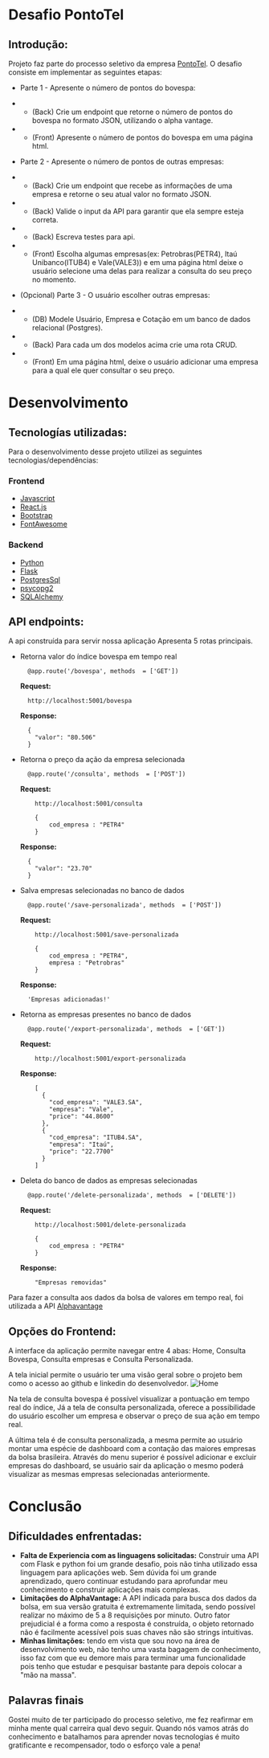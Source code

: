 # Desafio PontoTel

## Introdução:

Projeto faz parte do processo seletivo da empresa [PontoTel](https://www.pontotel.com.br/). O desafio consiste em implementar as seguintes etapas:

- Parte 1 - Apresente o número de pontos do bovespa:

- - (Back) Crie um endpoint que retorne o número de pontos do bovespa no formato JSON, utilizando o alpha vantage.
- - (Front) Apresente o número de pontos do bovespa em uma página html.

- Parte 2 - Apresente o número de pontos de outras empresas:

- - (Back) Crie um endpoint que recebe as informações de uma empresa e retorne o seu atual valor no formato JSON.
- - (Back) Valide o input da API para garantir que ela sempre esteja correta.
- - (Back) Escreva testes para api.
- - (Front) Escolha algumas empresas(ex: Petrobras(PETR4), Itaú Unibanco(ITUB4) e Vale(VALE3)) e em uma página html deixe o usuário selecione uma delas para realizar a consulta do seu preço no momento.

- (Opcional) Parte 3 - O usuário escolher outras empresas:

- - (DB) Modele Usuário, Empresa e Cotação em um banco de dados relacional (Postgres).

- - (Back) Para cada um dos modelos acima crie uma rota CRUD.

- - (Front) Em uma página html, deixe o usuário adicionar uma empresa para a qual ele quer consultar o seu preço.

# Desenvolvimento

## Tecnologías utilizadas:

Para o desenvolvimento desse projeto utilizei as seguintes tecnologias/dependências:

### Frontend

- [Javascript](https://www.ecma-international.org/ecma-262/10.0/index.html#Title)
- [React.js](https://pt-br.reactjs.org/)
- [Bootstrap](https://getbootstrap.com/)
- [FontAwesome](https://fontawesome.com/)

### Backend

- [Python](https://www.python.org/)
- [Flask](https://flask.palletsprojects.com/en/1.1.x/)
- [PostgresSql](https://www.postgresql.org/)
- [psycopg2](https://www.psycopg.org/docs/)
- [SQLAlchemy](https://www.sqlalchemy.org/)

## API endpoints:

A api construída para servir nossa aplicação Apresenta 5 rotas principais.

- Retorna valor do índice bovespa em tempo real

        @app.route('/bovespa', methods  = ['GET'])

  **Request:**


        http://localhost:5001/bovespa


    **Response:**


    	{
    	  "valor": "80.506"
    	}

- Retorna o preço da ação da empresa selecionada

        @app.route('/consulta', methods  = ['POST'])

  **Request:**


    	  http://localhost:5001/consulta

    	  {
    		  cod_empresa : "PETR4"
    	  }




    **Response:**


    	{
    	  "valor": "23.70"
    	}

- Salva empresas selecionadas no banco de dados

        @app.route('/save-personalizada', methods  = ['POST'])

  **Request:**


    	  http://localhost:5001/save-personalizada

    	  {
    		  cod_empresa : "PETR4",
    		  empresa : "Petrobras"
    	  }




    **Response:**

    	'Empresas adicionadas!'

- Retorna as empresas presentes no banco de dados

      	@app.route('/export-personalizada', methods  = ['GET'])

  **Request:**


    	  http://localhost:5001/export-personalizada

    **Response:**

    	  [
    	    {
    	      "cod_empresa": "VALE3.SA",
    	      "empresa": "Vale",
    	      "price": "44.8600"
    	    },
    	    {
    	      "cod_empresa": "ITUB4.SA",
    	      "empresa": "Itaú",
    	      "price": "22.7700"
    	    }
    	  ]

- Deleta do banco de dados as empresas selecionadas

      	@app.route('/delete-personalizada', methods  = ['DELETE'])


    **Request:**


    	  http://localhost:5001/delete-personalizada

    	  {
    		  cod_empresa : "PETR4"
    	  }
    **Response:**

    	  "Empresas removidas"

Para fazer a consulta aos dados da bolsa de valores em tempo real, foi utilizada a API [Alphavantage](https://www.alphavantage.co/documentation/)

## Opções do Frontend:

A interface da aplicação permite navegar entre 4 abas: Home, Consulta Bovespa, Consulta empresas e Consulta Personalizada.

A tela inicial permite o usuário ter uma visão geral sobre o projeto bem como o acesso ao github e linkedin do desenvolvedor.
![Home]('/frontend/src/assets/home.png')

Na tela de consulta bovespa é possível visualizar a pontuação em tempo real do índice, Já a tela de consulta personalizada, oferece a possibilidade do usuário escolher um empresa e observar o preço de sua ação em tempo real.

A última tela é de consulta personalizada, a mesma permite ao usuário montar uma espécie de dashboard com a contação das maiores empresas da bolsa brasileira. Através do menu superior é possível adicionar e excluir empresas do dashboard, se usuário sair da aplicação o mesmo poderá visualizar as mesmas empresas selecionadas anteriormente.

# Conclusão

## Dificuldades enfrentadas:

- **Falta de Experiencia com as linguagens solicitadas:** Construir uma API com Flask e python foi um grande desafio, pois não tinha utilizado essa linguagem para aplicações web. Sem dúvida foi um grande aprendizado, quero continuar estudando para aprofundar meu conhecimento e construir aplicações mais complexas.
- **Limitações do AlphaVantage:** A API indicada para busca dos dados da bolsa, em sua versão gratuita é extremamente limitada, sendo possível realizar no máximo de 5 a 8 requisições por minuto. Outro fator prejudicial é a forma como a resposta é construída, o objeto retornado não é facilmente acessível pois suas chaves não são strings intuitivas.
- **Minhas limitações:** tendo em vista que sou novo na área de desenvolvimento web, não tenho uma vasta bagagem de conhecimento, isso faz com que eu demore mais para terminar uma funcionalidade pois tenho que estudar e pesquisar bastante para depois colocar a "mão na massa".

## Palavras finais

Gostei muito de ter participado do processo seletivo, me fez reafirmar em minha mente qual carreira qual devo seguir. Quando nós vamos atrás do conhecimento e batalhamos para aprender novas tecnologias é muito gratificante e recompensador, todo o esforço vale a pena!
